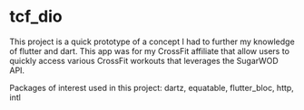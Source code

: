 # tcf_dio

This project is a quick prototype of a concept I had to further my knowledge of flutter and dart. 
This app was for my CrossFit affiliate that allow users to quickly access various CrossFit workouts 
that leverages the SugarWOD API.

Packages of interest used in this project: dartz, equatable, flutter_bloc, http, intl